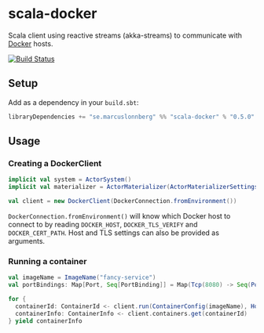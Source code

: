 scala-docker
============

Scala client using reactive streams (akka-streams) to communicate with [Docker](https://docker.com) hosts.

[![Build Status](https://travis-ci.org/marcuslonnberg/scala-docker.svg?branch=master)](https://travis-ci.org/marcuslonnberg/scala-docker)

Setup
-----

Add as a dependency in your `build.sbt`:

```scala
libraryDependencies += "se.marcuslonnberg" %% "scala-docker" % "0.5.0"
```

Usage
-----

### Creating a DockerClient

```scala
implicit val system = ActorSystem()
implicit val materializer = ActorMaterializer(ActorMaterializerSettings(system))

val client = new DockerClient(DockerConnection.fromEnvironment())
```

`DockerConnection.fromEnvironment()` will know which Docker host to connect to by reading `DOCKER_HOST`, `DOCKER_TLS_VERIFY` and `DOCKER_CERT_PATH`.
Host and TLS settings can also be provided as arguments.

### Running a container

```scala
val imageName = ImageName("fancy-service")
val portBindings: Map[Port, Seq[PortBinding]] = Map(Tcp(8080) -> Seq(PortBinding("0.0.0.0", 8080)))

for {
  containerId: ContainerId <- client.run(ContainerConfig(imageName), HostConfig(portBindings = portBindings))
  containerInfo: ContainerInfo <- client.containers.get(containerId)
} yield containerInfo
```
